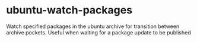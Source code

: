 # ubuntu-watch-packages
Watch specified packages in the ubuntu archive for transition between  archive pockets. Useful when waiting for a package update to be published
